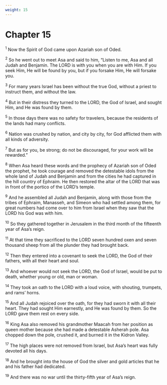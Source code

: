 ```yaml
---
weight: 15
---
```


# Chapter 15

<sup>1</sup> Now the Spirit of God came upon Azariah son of Oded. 

<sup>2</sup> So he went out to meet Asa and said to him, “Listen to me, Asa and all Judah and Benjamin. The LORD is with you when you are with Him. If you seek Him, He will be found by you, but if you forsake Him, He will forsake you. 

<sup>3</sup> For many years Israel has been without the true God, without a priest to instruct them, and without the law. 

<sup>4</sup> But in their distress they turned to the LORD, the God of Israel, and sought Him, and He was found by them. 

<sup>5</sup> In those days there was no safety for travelers, because the residents of the lands had many conflicts. 

<sup>6</sup> Nation was crushed by nation, and city by city, for God afflicted them with all kinds of adversity. 

<sup>7</sup> But as for you, be strong; do not be discouraged, for your work will be rewarded.” 

<sup>8</sup> When Asa heard these words and the prophecy of Azariah son of Oded the prophet, he took courage and removed the detestable idols from the whole land of Judah and Benjamin and from the cities he had captured in the hill country of Ephraim. He then restored the altar of the LORD that was in front of the portico of the LORD’s temple. 

<sup>9</sup> And he assembled all Judah and Benjamin, along with those from the tribes of Ephraim, Manasseh, and Simeon who had settled among them, for great numbers had come over to him from Israel when they saw that the LORD his God was with him. 

<sup>10</sup> So they gathered together in Jerusalem in the third month of the fifteenth year of Asa’s reign. 

<sup>11</sup> At that time they sacrificed to the LORD seven hundred oxen and seven thousand sheep from all the plunder they had brought back. 

<sup>12</sup> Then they entered into a covenant to seek the LORD, the God of their fathers, with all their heart and soul. 

<sup>13</sup> And whoever would not seek the LORD, the God of Israel, would be put to death, whether young or old, man or woman. 

<sup>14</sup> They took an oath to the LORD with a loud voice, with shouting, trumpets, and rams’ horns. 

<sup>15</sup> And all Judah rejoiced over the oath, for they had sworn it with all their heart. They had sought Him earnestly, and He was found by them. So the LORD gave them rest on every side. 

<sup>16</sup> King Asa also removed his grandmother Maacah from her position as queen mother because she had made a detestable Asherah pole. Asa chopped down the pole, crushed it, and burned it in the Kidron Valley. 

<sup>17</sup> The high places were not removed from Israel, but Asa’s heart was fully devoted all his days. 

<sup>18</sup> And he brought into the house of God the silver and gold articles that he and his father had dedicated. 

<sup>19</sup> And there was no war until the thirty-fifth year of Asa’s reign. 


